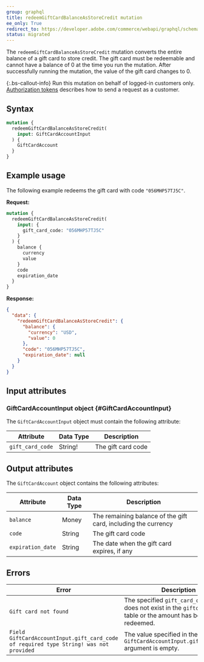 ```yaml
---
group: graphql
title: redeemGiftCardBalanceAsStoreCredit mutation
ee_only: True
redirect_to: https://developer.adobe.com/commerce/webapi/graphql/schema/customer/mutations/redeem-giftcard-balance/
status: migrated
---
```


The `redeemGiftCardBalanceAsStoreCredit` mutation converts the entire balance of a gift card to store credit. The gift card must be redeemable and cannot have a balance of 0 at the time you run the mutation. After successfully running the mutation, the value of the gift card changes to 0.

{:.bs-callout-info}
Run this mutation on behalf of logged-in customers only. [Authorization tokens]({{page.baseurl}}/graphql/authorization-tokens.html) describes how to send a request as a customer.

## Syntax

```graphql
mutation {
  redeemGiftCardBalanceAsStoreCredit(
    input: GiftCardAccountInput
  ) {
    GiftCardAccount
  }
}
```

## Example usage

The following example redeems the gift card with code `"056MHP57TJ5C"`.

**Request:**

```graphql
mutation {
  redeemGiftCardBalanceAsStoreCredit(
    input: {
      gift_card_code: "056MHP57TJ5C"
    }
  ) {
    balance {
      currency
      value
    }
    code
    expiration_date
  }
}
```

**Response:**

```json
{
  "data": {
    "redeemGiftCardBalanceAsStoreCredit": {
      "balance": {
        "currency": "USD",
        "value": 0
      },
      "code": "056MHP57TJ5C",
      "expiration_date": null
    }
  }
}
```

## Input attributes

### GiftCardAccountInput object {#GiftCardAccountInput}

The `GiftCardAccountInput` object must contain the following attribute:

Attribute | Data Type | Description
--- | --- | ---
`gift_card_code` | String! | The gift card code

## Output attributes

The `GiftCardAccount` object contains the following attributes:

Attribute |  Data Type | Description
--- | --- | ---
`balance` | Money | The remaining balance of the gift card, including the currency
`code` | String | The gift card code
`expiration_date` | String | The date when the gift card expires, if any

## Errors

Error | Description
--- | ---
`Gift card not found` | The specified `gift_card_code` value does not exist in the `giftcardaccount` table or the amount has been already redeemed.
`Field GiftCardAccountInput.gift_card_code of required type String! was not provided` | The value specified in the `GiftCardAccountInput.gift_card_code` argument is empty.
